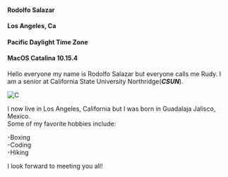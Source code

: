 #### Rodolfo Salazar ####
#### Los Angeles, Ca ####
#### Pacific Daylight Time Zone #### 
#### MacOS Catalina 10.15.4 ####

Hello everyone my name is Rodolfo Salazar but everyone calls me Rudy. I am a senior at California State University Northridge(***CSUN***).  
  
![C](https://arcs.center/wp-content/uploads/2019/12/New-Logo-white-outline.png)  

I now live in Los Angeles, California but I was born in Guadalaja Jalisco, Mexico.  
Some of my favorite hobbies include: 

-Boxing  
-Coding    
-Hiking  

I look forward to meeting you all!
